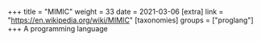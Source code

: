 +++
title = "MIMIC"
weight = 33
date = 2021-03-06
[extra]
link = "https://en.wikipedia.org/wiki/MIMIC"
[taxonomies]
groups = ["proglang"]
+++
A programming language

